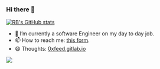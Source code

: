 <!--
**Tonykaynoni/tonykaynoni** is a ✨ _special_ ✨ repository because its `README.md` (this file) appears on your GitHub profile.

Here are some ideas to get you started:

- 🔭 I’m currently working on ...
- 🌱 I’m currently learning ...
- 👯 I’m looking to collaborate on ...
- 🤔 I’m looking for help with ...
- 💬 Ask me about ...
- 📫 How to reach me: ...
- 😄 Pronouns: ...
- ⚡ Fun fact: ...
-->

### Hi there 👋

[![RB's GitHub stats](https://github-readme-stats.vercel.app/api?username=tonykaynoni&theme=dark&count_private=true&show_icons=true)](https://github.com/anuraghazra/github-readme-stats)

- 🔭 I’m currently a software Engineer on my day to day job.
- 📫 How to reach me: [this form](https://#).
- 😄 Thoughts: [0xfeed.gitlab.io](https://#)

![](https://komarev.com/ghpvc/?username=tonykaynoni)
